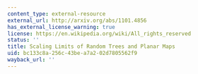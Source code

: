 ```yaml
---
content_type: external-resource
external_url: http://arxiv.org/abs/1101.4856
has_external_license_warning: true
license: https://en.wikipedia.org/wiki/All_rights_reserved
status: ''
title: Scaling Limits of Random Trees and Planar Maps
uid: bc133c8a-256c-43be-a7a2-02d7805562f9
wayback_url: ''
---
```

